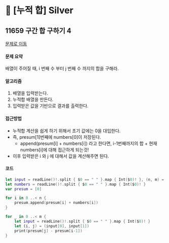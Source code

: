 # 🍼 \[누적 합] Silver

## 11659 구간 합 구하기 4

[문제로 이동 ](https://www.acmicpc.net/problem/11659)

#### 문제 요약

배열이 주어질 때, i 번째 수 부터 j 번째 수 까지의 합을 구해라.

#### 알고리즘

1. 배열을 입력받는다.
2. 누적합 배열을 만든다.
3. 입력받은 값을 기반으로 결과를 출력한다.

#### 접근방법

* 누적합 계산을 쉽게 하기 위해서 초기 값에는 0을 대입한다.
* 즉, presum\[1]번째에 numbers\[0]이 저장된다.
  * append(presum\[i] + numbers\[i]) 라고 한다면, i-1번째까지의 합 + 현재 numbers\[i]에 대해 접근하게 되는것!
* 이후 입력받은 i 와 j 에 대해서 값을 계산해주면 된다.

#### 코드

```swift
let input = readLine()!.split { $0 == " " }.map { Int($0)! }, (n, m) = (input[0], input[1])
let numbers = readLine()!.split { $0 == " " }.map { Int($0)! }
var presum = [0]

for i in 0 ..< n {
    presum.append(presum[i] + numbers[i])
}

for _ in 0 ..< m {
    let input = readLine()!.split { $0 == " " }.map { Int($0)! }
    let (i, j) = (input[0], input[1])
    print(presum[j] - presum[i-1])
}
```

